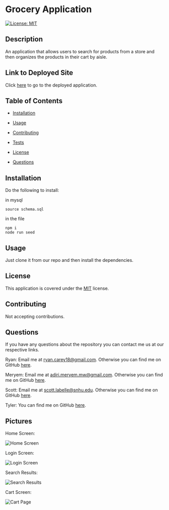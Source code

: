 # Grocery Application

[![License: MIT](https://img.shields.io/badge/License-MIT-yellow.svg)](https://opensource.org/licenses/MIT)

## Description

An application that allows users to search for products from a store and then organizes the products in their cart by aisle.

## Link to Deployed Site

Click [here](https://vast-ocean-43647.herokuapp.com/) to go to the deployed application.

## Table of Contents

- [Installation](#Installation)

- [Usage](#Usage)

- [Contributing](#Contributing)

- [Tests](#Tests)

- [License](#License)

- [Questions](#Questions)

## Installation

Do the following to install:

in mysql

```
source schema.sql
```

in the file

```
npm i
node run seed

```

## Usage

Just clone it from our repo and then install the dependencies.

## License

This application is covered under the [MIT](https://opensource.org/licenses/MIT) license.

## Contributing

Not accepting contributions.

## Questions

If you have any questions about the repository you can contact me us at our respective links.

Ryan:
 Email me at ryan.carey18@gmail.com. Otherwise you can find me on GitHub [here](https://github.com/ryancarey18).

Meryem:
 Email me at adiri.meryem.mw@gmail.com. Otherwise you can find me on GitHub [here](https://github.com/MERYEM-AD).

 Scott:
  Email me at scott.labelle@snhu.edu. Otherwise you can find me on GitHub [here](https://github.com/Scottl5).

  Tyler:
    You can find me on GitHub [here](https://github.com/TSmagoun).

## Pictures

Home Screen:

![Home Screen](https://user-images.githubusercontent.com/86500418/149043934-23cfe0f7-c702-4998-82d3-013740c7734d.png)

Login Screen:

![Login Screen](https://user-images.githubusercontent.com/86500418/149043978-679da7f4-2716-475b-9b32-e9ec8e64e4ff.png)

Search Results:

![Search Results](https://user-images.githubusercontent.com/86500418/149044041-8941ecb3-1c21-461c-b1bc-1e53a96c6e82.png)

Cart Screen:

![Cart Page](https://user-images.githubusercontent.com/86500418/149044108-2b92c5f4-4060-4639-9fa3-7b7f8eecb2a6.png)
